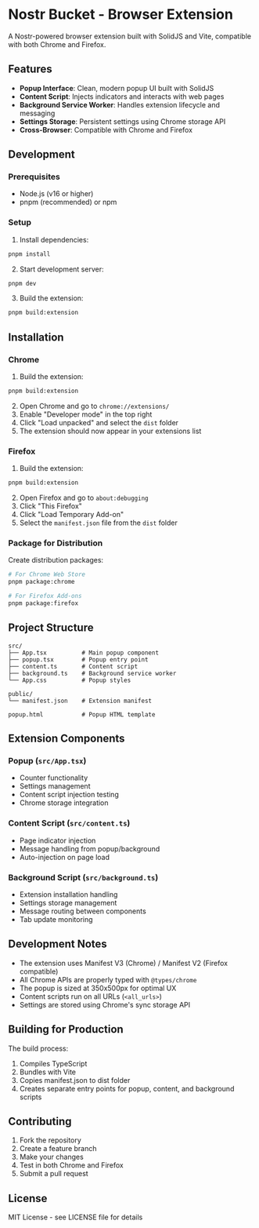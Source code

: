 # Nostr Bucket - Browser Extension

A Nostr-powered browser extension built with SolidJS and Vite, compatible with both Chrome and Firefox.

## Features

- **Popup Interface**: Clean, modern popup UI built with SolidJS
- **Content Script**: Injects indicators and interacts with web pages
- **Background Service Worker**: Handles extension lifecycle and messaging
- **Settings Storage**: Persistent settings using Chrome storage API
- **Cross-Browser**: Compatible with Chrome and Firefox

## Development

### Prerequisites

- Node.js (v16 or higher)
- pnpm (recommended) or npm

### Setup

1. Install dependencies:

```bash
pnpm install
```

2. Start development server:

```bash
pnpm dev
```

3. Build the extension:

```bash
pnpm build:extension
```

## Installation

### Chrome

1. Build the extension:

```bash
pnpm build:extension
```

2. Open Chrome and go to `chrome://extensions/`
3. Enable "Developer mode" in the top right
4. Click "Load unpacked" and select the `dist` folder
5. The extension should now appear in your extensions list

### Firefox

1. Build the extension:

```bash
pnpm build:extension
```

2. Open Firefox and go to `about:debugging`
3. Click "This Firefox"
4. Click "Load Temporary Add-on"
5. Select the `manifest.json` file from the `dist` folder

### Package for Distribution

Create distribution packages:

```bash
# For Chrome Web Store
pnpm package:chrome

# For Firefox Add-ons
pnpm package:firefox
```

## Project Structure

```
src/
├── App.tsx          # Main popup component
├── popup.tsx        # Popup entry point
├── content.ts       # Content script
├── background.ts    # Background service worker
└── App.css          # Popup styles

public/
└── manifest.json    # Extension manifest

popup.html           # Popup HTML template
```

## Extension Components

### Popup (`src/App.tsx`)

- Counter functionality
- Settings management
- Content script injection testing
- Chrome storage integration

### Content Script (`src/content.ts`)

- Page indicator injection
- Message handling from popup/background
- Auto-injection on page load

### Background Script (`src/background.ts`)

- Extension installation handling
- Settings storage management
- Message routing between components
- Tab update monitoring

## Development Notes

- The extension uses Manifest V3 (Chrome) / Manifest V2 (Firefox compatible)
- All Chrome APIs are properly typed with `@types/chrome`
- The popup is sized at 350x500px for optimal UX
- Content scripts run on all URLs (`<all_urls>`)
- Settings are stored using Chrome's sync storage API

## Building for Production

The build process:

1. Compiles TypeScript
2. Bundles with Vite
3. Copies manifest.json to dist folder
4. Creates separate entry points for popup, content, and background scripts

## Contributing

1. Fork the repository
2. Create a feature branch
3. Make your changes
4. Test in both Chrome and Firefox
5. Submit a pull request

## License

MIT License - see LICENSE file for details
